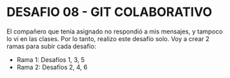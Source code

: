 # DESAFIO 08 - GIT COLABORATIVO
El compañero que tenía asignado no respondió a mis mensajes, y tampoco lo ví en las clases.
Por lo tanto, realizo este desafío solo.
Voy a crear 2 ramas para subir cada desafío:
- Rama 1: Desafíos 1, 3, 5
- Rama 2: Desafíos 2, 4, 6